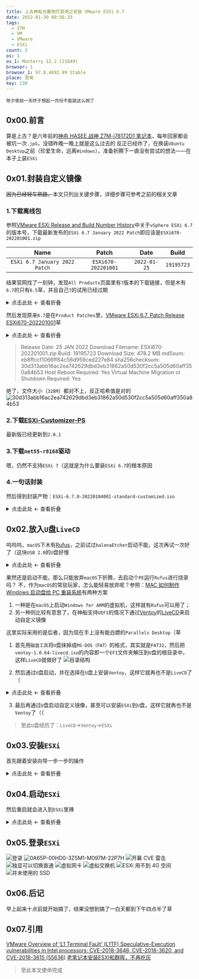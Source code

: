 ```yaml
---
title: 上古神船也要物尽其用之安装 VMware ESXi 6.7
date: 2022-01-30 09:56:33
tags:
  - Z7M
  - VM
  - VMware
  - ESXi
count: 2
os: 1
os_1: Monterry 12.2 (21D49)
browser: 1
browser_1: 97.0.4692.99 Stable
place: 宽甸
key: 130
---
```

    除夕夜前一天终于想起一月份不能就这么鸽了
<!-- more -->
## 0x00.前言
算是上古？是六年前的[神舟 HASEE 战神 Z7M-i78172D1 笔记本](../../Windows/laptop.html)，每年回家都会被坑一次`.jpG`，没错昨晚一晚上就是这么过去的
反正已经炸了，在换装`Ubuntu Desktop`之前（珍爱生命，远离`Windows`），准备折腾下一直没有尝试的想法——在本子上装`ESXi`

## 0x01.封装自定义镜像
~~因为已经轻车熟路，~~本文只列出关键步骤，详细步骤可参考之前的相关文章

### 1.下载离线包
参照[VMware ESXi Release and Build Number History](https://web.archive.org/web/20220130020311/https://www.virten.net/vmware/esxi-release-build-number-history/)中关于`vSphere ESXi 6.7`的版本号，下载最新发布的`ESXi 6.7 January 2022 Patch`即应该是`ESXi670-202201001.zip`

Name | Patch | Date | Build
:---: | :---: | :---: | :---:
`ESXi 6.7 January 2022 Patch` | `ESXi670-202201001` | `2022-01-25` | `19195723`

结果官网找了一刻钟，发现`All Products`页面里有`7`版本的下载链接，但是木有`6.7`的只有`6.5`草，并且自己`7`的试用已经过期

<details><summary>点击此处 ← 查看折叠</summary>

![文档](https://i1.yuangezhizao.cn/macOS/20220130102242.png!webp)
![下载](https://i1.yuangezhizao.cn/macOS/20220130155740.png!webp)
![我的试用](https://i1.yuangezhizao.cn/macOS/20220130103034.png!webp)

</details>

然后发现原来`6.7`是在`Product Patches`里，[VMware ESXi 6.7, Patch Release ESXi670-202201001](https://web.archive.org/web/20220130023953/https://docs.vmware.com/en/VMware-vSphere/6.7/rn/esxi670-202201001.html)草

<details><summary>点击此处 ← 查看折叠</summary>

![产品补丁](https://i1.yuangezhizao.cn/macOS/20220130103225.png!webp)

</details>

> Release Date: 25 JAN 2022
Download Filename:	ESXi670-202201001.zip
Build:	19195723
Download Size:	478.2 MB
md5sum:	eb8ffccf1066ff84c56d959ced227e84
sha256checksum:	30d313abb16ac2ea742629dbd3eb31862a50d530f2cc5a505d60aff350a84b53
Host Reboot Required:	Yes
Virtual Machine Migration or Shutdown Required:	Yes

绝了，文件大小（`328M`）都对不上，反正哈希值是对的
![30d313abb16ac2ea742629dbd3eb31862a50d530f2cc5a505d60aff350a84b53](https://i1.yuangezhizao.cn/macOS/20220130104641.png!webp)

### 2.下载[ESXi-Customizer-PS](https://github.com/VFrontDe/ESXi-Customizer-PS)
最新版已经更新到`2.8.1`

### 3.下载`net55-r8168`驱动
嗯，仍然不支持`ESXi 7`（这就是为什么要装`ESXi 6.7`的根本原因

### 4.一句话封装
然后得到封装产物：`ESXi-6.7.0-20220104001-standard-customized.iso`

<details><summary>点击此处 ← 查看折叠</summary>

``` powershell
Microsoft Windows [版本 10.0.19044.1503]
(c) Microsoft Corporation。保留所有权利。

D:\yuangezhizao\Documents\ESXI\ESXi-Customizer-PS>powershell
Windows PowerShell
版权所有 (C) Microsoft Corporation。保留所有权利。

尝试新的跨平台 PowerShell https://aka.ms/pscore6

PS D:\yuangezhizao\Documents\ESXI\ESXi-Customizer-PS> .\ESXi-Customizer-PS.ps1 -izip .\ESXi670-202201001.zip -dpt .\net55-r8168-8.045a-napi-offline_bundle.zip -load net55-r8168

This is ESXi-Customizer-PS Version 2.8.1 (visit https://ESXi-Customizer-PS.v-front.de for more information!)
(Call with -help for instructions)

Logging to C:\Users\YUANGE~1\AppData\Local\Temp\ESXi-Customizer-PS-4628.log ...

Running with PowerShell version 5.1 and VMware PowerCLI version .. build

Adding base Offline bundle .\ESXi670-202201001.zip ... [OK]

Connecting additional depot .\net55-r8168-8.045a-napi-offline_bundle.zip ... [OK]

Getting Imageprofiles, please wait ... [OK]

Using Imageprofile ESXi-6.7.0-20220104001-standard ...
(Dated 01/12/2022 08:53:55, AcceptanceLevel: PartnerSupported,
Updates ESXi 6.7 Image Profile-ESXi-6.7.0-20220104001-standard)

Load additional VIBs from Online depots ...
   Add VIB net55-r8168 8.045a-napi [New AcceptanceLevel: CommunitySupported] [OK, added]

Exporting the Imageprofile to 'D:\yuangezhizao\Documents\ESXI\ESXi-Customizer-PS\ESXi-6.7.0-20220104001-standard-customized.iso'. Please be patient ...


All done.

PS D:\yuangezhizao\Documents\ESXI\ESXi-Customizer-PS>
```

</details>

## 0x02.放入`U`盘`LiveCD`
呜呜呜，`macOS`下木有[Rufus](https://rufus.ie/zh/)，之前试过`balenaEtcher`启动不能，这次再试一次好了（这块`USB 2.0`的`U`盘好慢

<details><summary>点击此处 ← 查看折叠</summary>

![提示缺少分区表](https://i1.yuangezhizao.cn/macOS/20220130112014.png!webp)
![辣鸡 U 盘](https://i1.yuangezhizao.cn/macOS/20220130112043.png!webp)
![烧录验证](https://i1.yuangezhizao.cn/macOS/20220130112203.png!webp)

</details>

果然还是启动不能，那么只能放弃`macOS`下折腾，去启动个`PE`运行`Rufus`进行烧录吗？
不，作为`macOS`的常驻玩家，怎么能轻易放弃呢？参照：[MAC 如何制作 Windows 启动盘给 PC 重装系统](https://web.archive.org/web/20220130071017/https://www.v2ex.com/t/800419)有两种方案
1. 一种是在`macOS`上启动`Windows for ARM`的虚拟机，这样就有`Rufus`可以用了；
2. 另一种则比较有意思了，在神船支持`UEFI`的情况下通过[Ventoy](https://github.com/ventoy/Ventoy)的[LiveCD](https://web.archive.org/web/20220130071523/https://www.ventoy.net/cn/doc_livecd.html)来启动自定义镜像

这里实际采用的是后者，因为现在手上没有能白嫖的`Parallels Desktop`（草
1. 首先用`磁盘工具`将`U`盘抹掉成`MS-DOS（FAT）`的格式，其实就是`FAT32`，然后把`ventoy-1.0.64-livecd.iso`的内容即一个`EFI`文件夹解压到`U`盘的根目录中，这样`LiveCD`就做好了
![目录结构](https://i1.yuangezhizao.cn/macOS/20220130154410.png!webp)

2. 然后通过`U`盘启动，并在选择在`U`盘上安装`Ventoy`，这样它就再也不是`LiveCD`了（

<details><summary>点击此处 ← 查看折叠</summary>

![此时还是 LiveCD](https://i1.yuangezhizao.cn/Redmi-K20Pro/IMG_20220130_115744.jpg!view)
![此时已是 Ventoy](https://i1.yuangezhizao.cn/Redmi-K20Pro/IMG_20220130_115852.jpg!view)

</details>

3. 最后再通过`U`盘启动自定义镜像，甚至可以安装`ESXi`到`U`盘，这样它就再也不是`Ventoy`了（（

> 至此`U`盘经历了：`LiveCD`→`Ventoy`→`ESXi`

## 0x03.安装`ESXi`
首先跟着安装向导一步一步的操作

<details><summary>点击此处 ← 查看折叠</summary>

![启动自定义镜像](https://i1.yuangezhizao.cn/Redmi-K20Pro/IMG_20220130_120241.jpg!view)
![选择磁盘](https://i1.yuangezhizao.cn/Redmi-K20Pro/IMG_20220130_123708.jpg!view)
![磁盘信息](https://i1.yuangezhizao.cn/Redmi-K20Pro/IMG_20220130_123741.jpg!view)
![确认](https://i1.yuangezhizao.cn/Redmi-K20Pro/IMG_20220130_123810.jpg!view)
![最终确认](https://i1.yuangezhizao.cn/Redmi-K20Pro/IMG_20220130_123924.jpg!view)
![安装后卡 75%](https://i1.yuangezhizao.cn/Redmi-K20Pro/IMG_20220130_124440.jpg!view)
![然后就 100%](https://i1.yuangezhizao.cn/Redmi-K20Pro/IMG_20220130_124708.jpg!view)

</details>

## 0x04.启动`ESXi`
然后重启就会进入到`ESXi`里辣

<details><summary>点击此处 ← 查看折叠</summary>

![启动中](https://i1.yuangezhizao.cn/Redmi-K20Pro/IMG_20220130_124928.jpg!view)
![启动完成](https://i1.yuangezhizao.cn/Redmi-K20Pro/IMG_20220130_125438.jpg!view)
![进入菜单](https://i1.yuangezhizao.cn/Redmi-K20Pro/IMG_20220130_125415.jpg!view)
![设置静态 IP](https://i1.yuangezhizao.cn/Redmi-K20Pro/IMG_20220130_125211.jpg!view)

</details>

## 0x05.登录`ESXi`
![登录](https://i1.yuangezhizao.cn/macOS/20220130125749.png!webp)
![0A65P-00HD0-3Z5M1-M097M-22P7H](https://i1.yuangezhizao.cn/macOS/20220130130130.png!webp)
![开幕 CVE 雷击](https://i1.yuangezhizao.cn/macOS/20220130130334.png!webp)
![独显可以切换直通](https://i1.yuangezhizao.cn/macOS/20220130130535.png!webp)
![虚拟网卡](https://i1.yuangezhizao.cn/macOS/20220130131159.png!webp)
![虚拟交换机](https://i1.yuangezhizao.cn/macOS/20220130131217.png!webp)
![ESXi 用不到 4G 空间](https://i1.yuangezhizao.cn/macOS/20220130131459.png!webp)
![并未使用的 SSD](https://i1.yuangezhizao.cn/macOS/20220130131541.png!webp)

## 0x06.后记
早上起来十点前就开始搞了，结果没想到搞了一白天都到下午四点半了草

## 0x07.引用

[VMware Overview of ‘L1 Terminal Fault’ (L1TF) Speculative-Execution vulnerabilities in Intel processors: CVE-2018-3646, CVE-2018-3620, and CVE-2018-3615 (55636)](https://kb.vmware.com/s/article/55636)
[老笔记本安装ESXI和群晖，不再吃灰](https://web.archive.org/web/20220130122630/https://blog.csdn.net/hahofe/article/details/117519109)

> 至此本文使命完成
